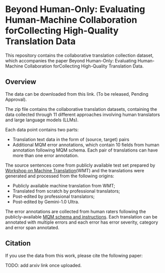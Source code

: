 # Beyond Human-Only: Evaluating Human-Machine Collaboration forCollecting High-Quality Translation Data

This repository contains the collaborative translation collection dataset, which accompanies the paper Beyond Human-Only: Evaluating Human-Machine Collaboration forCollecting High-Quality Translation Data.

## Overview
The data can be downloaded from this link. (To be released, Pending Approval).

The zip file contains the collaborative translation datasets, containing the data collected through 11 different approaches involving human translators and large language models (LLMs).

Each data point contains two parts:
* Translation text data in the form of (source, target) pairs 
* Additional MQM error annotations, which contain 10 fields from human annotation following MQM schema. Each pair of translations can have more than one error annotation.

The source sentences come from publicly available test set prepared by [Workshop on Machine Translation](https://www2.statmt.org/wmt23/)(WMT) and the translations were generated and processed from the following origins:
* Publicly available machine translation from WMT;
* Translated from scratch by professional translators;
* Post-edited by professional translators;
* Post-edited by Gemini-1.0 Ultra.

The error annotations are collected from human raters following the publicly-available [MQM schema and instructions](https://aclanthology.org/2021.tacl-1.87/). Each translation can be annotated with multiple errors and each error has error severity, category and error span annotated. 


## Citation
If you use the data from this work, please cite the following paper:

TODO: add arxiv link once uploaded.
